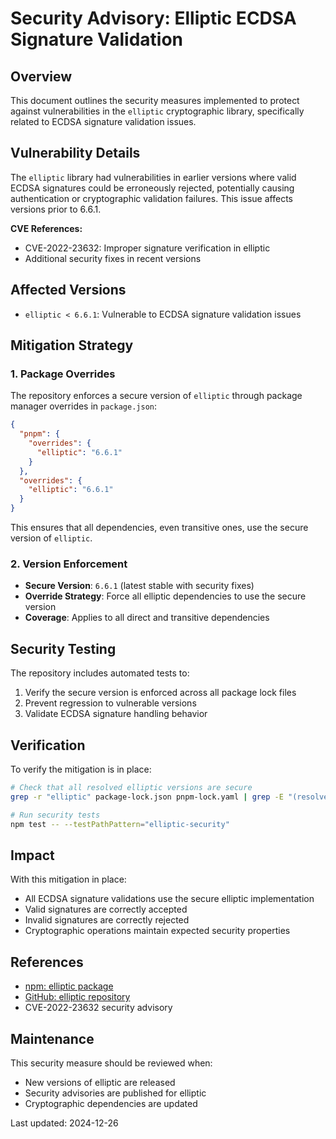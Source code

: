 # Security Advisory: Elliptic ECDSA Signature Validation

## Overview

This document outlines the security measures implemented to protect against vulnerabilities in the `elliptic` cryptographic library, specifically related to ECDSA signature validation issues.

## Vulnerability Details

The `elliptic` library had vulnerabilities in earlier versions where valid ECDSA signatures could be erroneously rejected, potentially causing authentication or cryptographic validation failures. This issue affects versions prior to 6.6.1.

**CVE References:**
- CVE-2022-23632: Improper signature verification in elliptic
- Additional security fixes in recent versions

## Affected Versions

- `elliptic < 6.6.1`: Vulnerable to ECDSA signature validation issues

## Mitigation Strategy

### 1. Package Overrides

The repository enforces a secure version of `elliptic` through package manager overrides in `package.json`:

```json
{
  "pnpm": {
    "overrides": {
      "elliptic": "6.6.1"
    }
  },
  "overrides": {
    "elliptic": "6.6.1"
  }
}
```

This ensures that all dependencies, even transitive ones, use the secure version of `elliptic`.

### 2. Version Enforcement

- **Secure Version**: `6.6.1` (latest stable with security fixes)
- **Override Strategy**: Force all elliptic dependencies to use the secure version
- **Coverage**: Applies to all direct and transitive dependencies

## Security Testing

The repository includes automated tests to:
1. Verify the secure version is enforced across all package lock files
2. Prevent regression to vulnerable versions
3. Validate ECDSA signature handling behavior

## Verification

To verify the mitigation is in place:

```bash
# Check that all resolved elliptic versions are secure
grep -r "elliptic" package-lock.json pnpm-lock.yaml | grep -E "(resolved|version)"

# Run security tests
npm test -- --testPathPattern="elliptic-security"
```

## Impact

With this mitigation in place:
- All ECDSA signature validations use the secure elliptic implementation
- Valid signatures are correctly accepted
- Invalid signatures are correctly rejected
- Cryptographic operations maintain expected security properties

## References

- [npm: elliptic package](https://www.npmjs.com/package/elliptic)
- [GitHub: elliptic repository](https://github.com/indutny/elliptic)
- CVE-2022-23632 security advisory

## Maintenance

This security measure should be reviewed when:
- New versions of elliptic are released
- Security advisories are published for elliptic
- Cryptographic dependencies are updated

Last updated: 2024-12-26